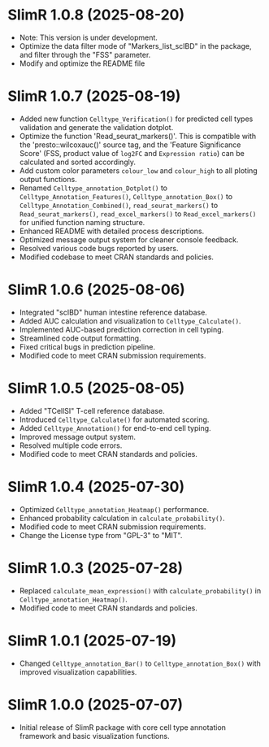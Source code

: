 # SlimR 1.0.8 (2025-08-20)

-   Note: This version is under development.
-   Optimize the data filter mode of "Markers_list_scIBD" in the package, and filter through the "FSS" parameter.
-   Modify and optimize the README file

# SlimR 1.0.7 (2025-08-19)

-   Added new function `Celltype_Verification()` for predicted cell types validation and generate the validation dotplot.
-   Optimize the function 'Read_seurat_markers()'. This is compatible with the 'presto::wilcoxauc()' source tag, and the 'Feature Significance Score' (FSS, product value of `log2FC` and `Expression ratio`) can be calculated and sorted accordingly.
-   Add custom color parameters `colour_low` and `colour_high` to all ploting output functions.
-   Renamed `Celltype_annotation_Dotplot()` to `Celltype_Annotation_Features()`, `Celltype_annotation_Box()` to `Celltype_Annotation_Combined()`, `read_seurat_markers()` to `Read_seurat_markers()`, `read_excel_markers()` to `Read_excel_markers()` for unified function naming structure.
-   Enhanced README with detailed process descriptions.
-   Optimized message output system for cleaner console feedback.
-   Resolved various code bugs reported by users.
-   Modified codebase to meet CRAN standards and policies.

# SlimR 1.0.6 (2025-08-06)

-   Integrated "scIBD" human intestine reference database.
-   Added AUC calculation and visualization to `Celltype_Calculate()`.
-   Implemented AUC-based prediction correction in cell typing.
-   Streamlined code output formatting.
-   Fixed critical bugs in prediction pipeline.
-   Modified code to meet CRAN submission requirements.

# SlimR 1.0.5 (2025-08-05)

-   Added "TCellSI" T-cell reference database.
-   Introduced `Celltype_Calculate()` for automated scoring.
-   Added `Celltype_Annotation()` for end-to-end cell typing.
-   Improved message output system.
-   Resolved multiple code errors.
-   Modified code to meet CRAN standards and policies.

# SlimR 1.0.4 (2025-07-30)

-   Optimized `Celltype_annotation_Heatmap()` performance.
-   Enhanced probability calculation in `calculate_probability()`.
-   Modified code to meet CRAN submission requirements.
-   Change the License type from "GPL-3" to "MIT".

# SlimR 1.0.3 (2025-07-28)

-   Replaced `calculate_mean_expression()` with `calculate_probability()` in `Celltype_annotation_Heatmap()`.
-   Modified code to meet CRAN standards and policies.

# SlimR 1.0.1 (2025-07-19)

-   Changed `Celltype_annotation_Bar()` to `Celltype_annotation_Box()` with improved visualization capabilities.

# SlimR 1.0.0 (2025-07-07)

-   Initial release of SlimR package with core cell type annotation framework and basic visualization functions.